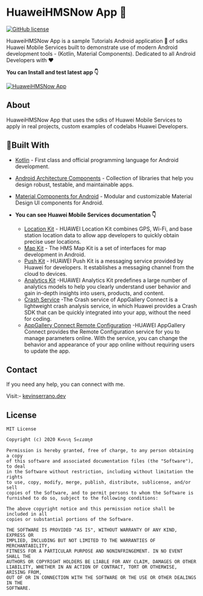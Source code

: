 # HuaweiHMSNow App 📱

[![GitHub license](https://img.shields.io/badge/License-MIT-blue.svg)](LICENSE)

HuaweiHMSNow App is a sample Tutorials Android application 📱 of sdks Huawei Mobile Services built to demonstrate use of modern Android development tools - (Kotlin, Material Components). Dedicated to all Android Developers with ❤️

**You can Install and test latest app 👇**

[![HuaweiHMSNow App](https://img.shields.io/badge/HuaweiHMSNowApp%F0%9F%93%A8%F0%9F%93%B2-APK-brightgreen.svg?style=for-the-badge&logo=android)](https://github.com/ikevinsm/HuaweiMobileServices-Android/raw/master/apk/HuaweiHMSNow.apk)

## About
HuaweiHMSNow App that uses the sdks of Huawei Mobile Services to apply in real projects, custom examples of codelabs Huawei Developers.

## 🔨Built With
- [Kotlin](https://kotlinlang.org/) - First class and official programming language for Android development.
- [Android Architecture Components](https://developer.android.com/topic/libraries/architecture) - Collection of libraries that help you design robust, testable, and maintainable apps.
- [Material Components for Android](https://github.com/material-components/material-components-android) - Modular and customizable Material Design UI components for Android.

- **You can see Huawei Mobile Services documentation 👇**
  - [Location Kit](https://developer.huawei.com/consumer/en/doc/development/HMS-Guides/location-guidev4) - HUAWEI Location Kit combines GPS, Wi-Fi, and base station location data to allow app developers to quickly obtain precise user locations.
  - [Map Kit](https://developer.huawei.com/consumer/en/doc/development/HMS-Guides/hms-map-v4-abouttheservice) - The HMS Map Kit is a set of interfaces for map development in Android. 
  - [Push Kit](https://developer.huawei.com/consumer/en/doc/development/HMS-Guides/push-introduction) - HUAWEI Push Kit is a messaging service provided by Huawei for developers. It establishes a messaging channel from the cloud to devices.
  - [Analytics Kit](https://developer.huawei.com/consumer/en/doc/development/HMS-Guides/3021001) -HUAWEI Analytics Kit predefines a large number of analytics models to help you clearly understand user behavior and gain in-depth insights into users, products, and content.
  - [Crash Service](https://developer.huawei.com/consumer/en/doc/development/AppGallery-connect-Guides/agc-crash-introduction) -The Crash service of AppGallery Connect is a lightweight crash analysis service, in which Huawei provides a Crash SDK that can be quickly integrated into your app, without the need for coding.
  - [AppGallery Connect Remote Configuration](https://developer.huawei.com/consumer/en/doc/development/AppGallery-connect-Guides/agc-remoteconfig-introduction) -HUAWEI AppGallery Connect provides the Remote Configuration service for you to manage parameters online. With the service, you can change the behavior and appearance of your app online without requiring users to update the app.


## Contact
If you need any help, you can connect with me.

Visit:- [kevinserrano.dev](https://twitter.com/iKevinDev)



## License
```
MIT License

Copyright (c) 2020 Kҽʋιɳ Sҽɾɾαɳσ

Permission is hereby granted, free of charge, to any person obtaining a copy
of this software and associated documentation files (the "Software"), to deal
in the Software without restriction, including without limitation the rights
to use, copy, modify, merge, publish, distribute, sublicense, and/or sell
copies of the Software, and to permit persons to whom the Software is
furnished to do so, subject to the following conditions:

The above copyright notice and this permission notice shall be included in all
copies or substantial portions of the Software.

THE SOFTWARE IS PROVIDED "AS IS", WITHOUT WARRANTY OF ANY KIND, EXPRESS OR
IMPLIED, INCLUDING BUT NOT LIMITED TO THE WARRANTIES OF MERCHANTABILITY,
FITNESS FOR A PARTICULAR PURPOSE AND NONINFRINGEMENT. IN NO EVENT SHALL THE
AUTHORS OR COPYRIGHT HOLDERS BE LIABLE FOR ANY CLAIM, DAMAGES OR OTHER
LIABILITY, WHETHER IN AN ACTION OF CONTRACT, TORT OR OTHERWISE, ARISING FROM,
OUT OF OR IN CONNECTION WITH THE SOFTWARE OR THE USE OR OTHER DEALINGS IN THE
SOFTWARE.

